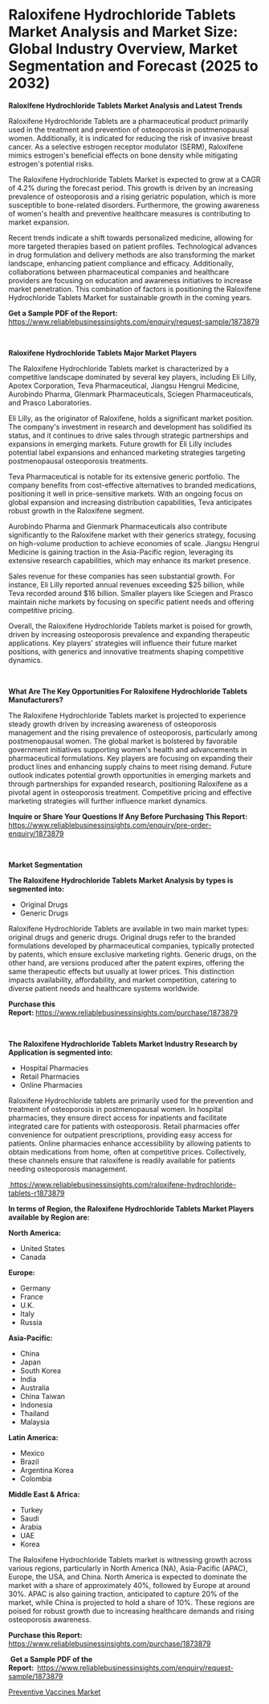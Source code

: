 <p><h1>Raloxifene Hydrochloride Tablets Market Analysis and Market Size: Global Industry Overview, Market Segmentation and Forecast (2025 to 2032)</h1></p><p><strong>Raloxifene Hydrochloride Tablets Market Analysis and Latest Trends</strong></p>
<p><p>Raloxifene Hydrochloride Tablets are a pharmaceutical product primarily used in the treatment and prevention of osteoporosis in postmenopausal women. Additionally, it is indicated for reducing the risk of invasive breast cancer. As a selective estrogen receptor modulator (SERM), Raloxifene mimics estrogen's beneficial effects on bone density while mitigating estrogen's potential risks.</p><p>The Raloxifene Hydrochloride Tablets Market is expected to grow at a CAGR of 4.2% during the forecast period. This growth is driven by an increasing prevalence of osteoporosis and a rising geriatric population, which is more susceptible to bone-related disorders. Furthermore, the growing awareness of women's health and preventive healthcare measures is contributing to market expansion.</p><p>Recent trends indicate a shift towards personalized medicine, allowing for more targeted therapies based on patient profiles. Technological advances in drug formulation and delivery methods are also transforming the market landscape, enhancing patient compliance and efficacy. Additionally, collaborations between pharmaceutical companies and healthcare providers are focusing on education and awareness initiatives to increase market penetration. This combination of factors is positioning the Raloxifene Hydrochloride Tablets Market for sustainable growth in the coming years.</p></p>
<p><strong>Get a Sample PDF of the Report:&nbsp;</strong> <a href="https://www.reliablebusinessinsights.com/enquiry/request-sample/1873879?utm_campaign=3278&utm_medium=2&utm_source=Github&utm_content=ia&utm_term=08032025&utm_id=raloxifene-hydrochloride-tablets">https://www.reliablebusinessinsights.com/enquiry/request-sample/1873879</a></p>
<p>&nbsp;</p>
<p><strong>Raloxifene Hydrochloride Tablets Major Market Players</strong></p>
<p><p>The Raloxifene Hydrochloride Tablets market is characterized by a competitive landscape dominated by several key players, including Eli Lilly, Apotex Corporation, Teva Pharmaceutical, Jiangsu Hengrui Medicine, Aurobindo Pharma, Glenmark Pharmaceuticals, Sciegen Pharmaceuticals, and Prasco Laboratories. </p><p>Eli Lilly, as the originator of Raloxifene, holds a significant market position. The company's investment in research and development has solidified its status, and it continues to drive sales through strategic partnerships and expansions in emerging markets. Future growth for Eli Lilly includes potential label expansions and enhanced marketing strategies targeting postmenopausal osteoporosis treatments.</p><p>Teva Pharmaceutical is notable for its extensive generic portfolio. The company benefits from cost-effective alternatives to branded medications, positioning it well in price-sensitive markets. With an ongoing focus on global expansion and increasing distribution capabilities, Teva anticipates robust growth in the Raloxifene segment.</p><p>Aurobindo Pharma and Glenmark Pharmaceuticals also contribute significantly to the Raloxifene market with their generics strategy, focusing on high-volume production to achieve economies of scale. Jiangsu Hengrui Medicine is gaining traction in the Asia-Pacific region, leveraging its extensive research capabilities, which may enhance its market presence.</p><p>Sales revenue for these companies has seen substantial growth. For instance, Eli Lilly reported annual revenues exceeding $25 billion, while Teva recorded around $16 billion. Smaller players like Sciegen and Prasco maintain niche markets by focusing on specific patient needs and offering competitive pricing.</p><p>Overall, the Raloxifene Hydrochloride Tablets market is poised for growth, driven by increasing osteoporosis prevalence and expanding therapeutic applications. Key players' strategies will influence their future market positions, with generics and innovative treatments shaping competitive dynamics.</p></p>
<p>&nbsp;</p>
<p><strong>What Are The Key Opportunities For Raloxifene Hydrochloride Tablets Manufacturers?</strong></p>
<p><p>The Raloxifene Hydrochloride Tablets market is projected to experience steady growth driven by increasing awareness of osteoporosis management and the rising prevalence of osteoporosis, particularly among postmenopausal women. The global market is bolstered by favorable government initiatives supporting women's health and advancements in pharmaceutical formulations. Key players are focusing on expanding their product lines and enhancing supply chains to meet rising demand. Future outlook indicates potential growth opportunities in emerging markets and through partnerships for expanded research, positioning Raloxifene as a pivotal agent in osteoporosis treatment. Competitive pricing and effective marketing strategies will further influence market dynamics.</p></p>
<p><strong>Inquire or Share Your Questions If Any Before Purchasing This Report:</strong> <a href="https://www.reliablebusinessinsights.com/enquiry/pre-order-enquiry/1873879?utm_campaign=3278&utm_medium=2&utm_source=Github&utm_content=ia&utm_term=08032025&utm_id=raloxifene-hydrochloride-tablets">https://www.reliablebusinessinsights.com/enquiry/pre-order-enquiry/1873879</a></p>
<p>&nbsp;</p>
<p><strong>Market Segmentation</strong></p>
<p><strong>The Raloxifene Hydrochloride Tablets Market Analysis by types is segmented into:</strong></p>
<p><ul><li>Original Drugs</li><li>Generic Drugs</li></ul></p>
<p><p>Raloxifene Hydrochloride Tablets are available in two main market types: original drugs and generic drugs. Original drugs refer to the branded formulations developed by pharmaceutical companies, typically protected by patents, which ensure exclusive marketing rights. Generic drugs, on the other hand, are versions produced after the patent expires, offering the same therapeutic effects but usually at lower prices. This distinction impacts availability, affordability, and market competition, catering to diverse patient needs and healthcare systems worldwide.</p></p>
<p><strong>Purchase this Report:&nbsp;</strong><a href="https://www.reliablebusinessinsights.com/purchase/1873879?utm_campaign=3278&utm_medium=2&utm_source=Github&utm_content=ia&utm_term=08032025&utm_id=raloxifene-hydrochloride-tablets">https://www.reliablebusinessinsights.com/purchase/1873879</a></p>
<p>&nbsp;</p>
<p><strong>The Raloxifene Hydrochloride Tablets Market Industry Research by Application is segmented into:</strong></p>
<p><ul><li>Hospital Pharmacies</li><li>Retail Pharmacies</li><li>Online Pharmacies</li></ul></p>
<p><p>Raloxifene Hydrochloride tablets are primarily used for the prevention and treatment of osteoporosis in postmenopausal women. In hospital pharmacies, they ensure direct access for inpatients and facilitate integrated care for patients with osteoporosis. Retail pharmacies offer convenience for outpatient prescriptions, providing easy access for patients. Online pharmacies enhance accessibility by allowing patients to obtain medications from home, often at competitive prices. Collectively, these channels ensure that raloxifene is readily available for patients needing osteoporosis management.</p></p>
<p><a href="https://www.reliablebusinessinsights.com/raloxifene-hydrochloride-tablets-r1873879?utm_campaign=3278&utm_medium=2&utm_source=Github&utm_content=ia&utm_term=08032025&utm_id=raloxifene-hydrochloride-tablets">&nbsp;https://www.reliablebusinessinsights.com/raloxifene-hydrochloride-tablets-r1873879</a></p>
<p><strong>In terms of Region, the Raloxifene Hydrochloride Tablets Market Players available by Region are:</strong></p>
<p>
    <p> <strong> North America: </strong>
        <ul>
            <li>United States</li>
            <li>Canada</li>
        </ul>
        </p> 
    <p> <strong> Europe: </strong>
        <ul>
            <li>Germany</li>
            <li>France</li>
            <li>U.K.</li>
            <li>Italy</li>
            <li>Russia</li>
        </ul>
        </p> 
    <p> <strong> Asia-Pacific: </strong>
        <ul>
            <li>China</li>
            <li>Japan</li>
            <li>South Korea</li>
            <li>India</li>
            <li>Australia</li>
            <li>China Taiwan</li>
            <li>Indonesia</li>
            <li>Thailand</li>
            <li>Malaysia</li>
        </ul>
        </p> 
    <p> <strong> Latin America: </strong>
        <ul>
            <li>Mexico</li>
            <li>Brazil</li>
            <li>Argentina Korea</li>
            <li>Colombia</li>
        </ul>
        </p> 
    <p> <strong> Middle East & Africa: </strong>
        <ul>
            <li>Turkey</li>
            <li>Saudi</li>
            <li>Arabia</li>
            <li>UAE</li>
            <li>Korea</li>
        </ul>
    </p>
    </p>
<p><p>The Raloxifene Hydrochloride Tablets market is witnessing growth across various regions, particularly in North America (NA), Asia-Pacific (APAC), Europe, the USA, and China. North America is expected to dominate the market with a share of approximately 40%, followed by Europe at around 30%. APAC is also gaining traction, anticipated to capture 20% of the market, while China is projected to hold a share of 10%. These regions are poised for robust growth due to increasing healthcare demands and rising osteoporosis awareness.</p></p>
<p><strong>Purchase this Report: </strong><a href="https://www.reliablebusinessinsights.com/purchase/1873879?utm_campaign=3278&utm_medium=2&utm_source=Github&utm_content=ia&utm_term=08032025&utm_id=raloxifene-hydrochloride-tablets">https://www.reliablebusinessinsights.com/purchase/1873879</a></p>
<p>&nbsp;<strong>Get a Sample PDF of the Report:&nbsp;&nbsp;</strong><a href="https://www.reliablebusinessinsights.com/enquiry/request-sample/1873879?utm_campaign=3278&utm_medium=2&utm_source=Github&utm_content=ia&utm_term=08032025&utm_id=raloxifene-hydrochloride-tablets">https://www.reliablebusinessinsights.com/enquiry/request-sample/1873879</a></p>
<p><strong></strong></p>
<p><p><a href="https://github.com/zoccohaniech/Market-Research-Report-List-1/blob/main/preventive-vaccines-market.md?utm_campaign=3278&utm_medium=2&utm_source=Github&utm_content=ia&utm_term=08032025&utm_id=raloxifene-hydrochloride-tablets">Preventive Vaccines Market</a></p></p>